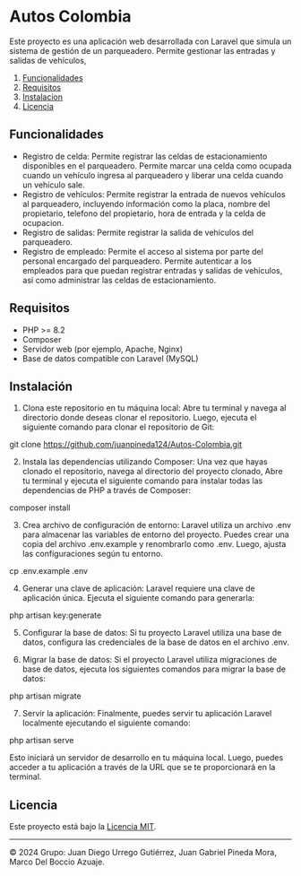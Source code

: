 # Autos Colombia

Este proyecto es una aplicación web desarrollada con Laravel que simula un sistema de gestión de un parqueadero. Permite gestionar las entradas y salidas de vehículos, 

1. [Funcionalidades](#funcionalidades)
2. [Requisitos](#requisitos)
3. [Instalacion](#instalación)
4. [Licencia](#licencia)

## Funcionalidades

- Registro de celda: Permite registrar las celdas de estacionamiento disponibles en el parqueadero. Permite marcar una celda como ocupada cuando un vehículo ingresa al parqueadero y liberar una celda cuando un vehículo sale.
- Registro de vehículos: Permite registrar la entrada de nuevos vehículos al parqueadero, incluyendo información como la placa, nombre del propietario, telefono del propietario, hora de entrada y la celda de ocupacion. 
- Registro de salidas: Permite registrar la salida de vehículos del parqueadero.
- Registro de empleado: Permite el acceso al sistema por parte del personal encargado del parqueadero. Permite autenticar a los empleados para que puedan registrar entradas y salidas de vehículos, así como administrar las celdas de estacionamiento.

## Requisitos

- PHP >= 8.2
- Composer
- Servidor web (por ejemplo, Apache, Nginx)
- Base de datos compatible con Laravel (MySQL)

## Instalación

1. Clona este repositorio en tu máquina local: Abre tu terminal y navega al directorio donde deseas clonar el repositorio. Luego, ejecuta el siguiente comando para clonar el repositorio de Git:

git clone https://github.com/juanpineda124/Autos-Colombia.git


2. Instala las dependencias utilizando Composer: Una vez que hayas clonado el repositorio, navega al directorio del proyecto clonado, Abre tu terminal y ejecuta el siguiente comando para instalar todas las dependencias de PHP a través de Composer:

composer install

3. Crea archivo de configuración de entorno: Laravel utiliza un archivo  .env para almacenar las variables de entorno del proyecto. Puedes crear una copia del archivo .env.example y renombrarlo como .env. Luego, ajusta las configuraciones según tu entorno.

cp .env.example .env

4. Generar una clave de aplicación: Laravel requiere una clave de aplicación única. Ejecuta el siguiente comando para generarla:

php artisan key:generate

5. Configurar la base de datos: Si tu proyecto Laravel utiliza una base de datos, configura las credenciales de la base de datos en el archivo   .env.

6. Migrar la base de datos: Si el proyecto Laravel utiliza migraciones de base de datos, ejecuta los siguientes comandos para migrar la base de datos:

php artisan migrate

7. Servir la aplicación: Finalmente, puedes servir tu aplicación Laravel localmente ejecutando el siguiente comando:

php artisan serve

Esto iniciará un servidor de desarrollo en tu máquina local. Luego, puedes acceder a tu aplicación a través de la URL que se te proporcionará en la terminal.

## Licencia

Este proyecto está bajo la [Licencia MIT](LICENSE).

---
© 2024 Grupo:
Juan Diego Urrego Gutiérrez,
Juan Gabriel Pineda Mora,
Marco Del Boccio Azuaje.




